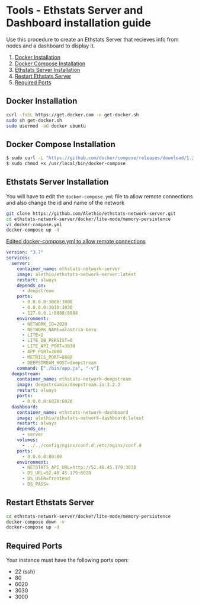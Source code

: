 # Tools - Ethstats Server and Dashboard installation guide

Use this procedure to create an Ethstats Server that recieves info from nodes and a dashboard to display it.

1. [Docker Installation](#docker-installation)
2. [Docker Compose Installation](#docker-compose-installation)
3. [Ethstats Server Installation](#ethstats-server-installation)
4. [Restart Ethstats Server](#restart-ethstats-server)
5. [Required Ports](#required-ports)

## Docker Installation

```sh
curl -fsSL https://get.docker.com -o get-docker.sh
sudo sh get-docker.sh
sudo usermod -aG docker ubuntu
```

## Docker Compose Installation

```sh
$ sudo curl -L "https://github.com/docker/compose/releases/download/1.25.0/docker-compose-$(uname -s)-$(uname -m)" -o /usr/local/bin/docker-compose
$ sudo chmod +x /usr/local/bin/docker-compose
```

## Ethstats Server Installation

You will have to edit the `docker-compose.yml` file to allow remote connections and also change the id and name of the network

```sh
git clone https://github.com/Alethio/ethstats-network-server.git
cd ethstats-network-server/docker/lite-mode/memory-persistence
vi docker-compose.yml
docker-compose up -d
```

[Edited docker-compose.yml to allow remote connections](../configs/docker-compose.yml)

```yml
version: "3.7"
services:
  server:
    container_name: ethstats-network-server
    image: alethio/ethstats-network-server:latest
    restart: always
    depends_on:
      - deepstream
    ports:
      - 0.0.0.0:3000:3000
      - 0.0.0.0:3030:3030
      - 127.0.0.1:8888:8888
    environment:
      - NETWORK_ID=2020
      - NETWORK_NAME=alastria-besu
      - LITE=1
      - LITE_DB_PERSIST=0
      - LITE_API_PORT=3030
      - APP_PORT=3000
      - METRICS_PORT=8888
      - DEEPSTREAM_HOST=deepstream
    command: ["./bin/app.js", "-v"]
  deepstream:
    container_name: ethstats-network-deepstream
    image: deepstreamio/deepstream.io:3.2.2
    restart: always
    ports:
      - 0.0.0.0:6020:6020
  dashboard:
    container_name: ethstats-network-dashboard
    image: alethio/ethstats-network-dashboard:latest
    restart: always
    depends_on:
      - server
    volumes:
      - ../../config/nginx/conf.d:/etc/nginx/conf.d
    ports:
      - 0.0.0.0:80:80
    environment:
      - NETSTATS_API_URL=http://52.48.45.179:3030
      - DS_URL=52.48.45.179:6020
      - DS_USER=frontend
      - DS_PASS=
```

## Restart Ethstats Server

```sh
cd ethstats-network-server/docker/lite-mode/memory-persistence
docker-compose down -v
docker-compose up -d
```

## Required Ports

Your instance must have the following ports open:

- 22 (ssh)
- 80
- 6020
- 3030
- 3000
